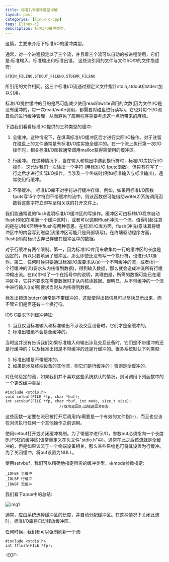 ```yaml
---
title: 标准I/O缓冲类型详解
layout: post
categories: [linux-c-cpp]
tags: [linux-c]
description: 标准I/O缓冲类型。
---  
```


这篇，主要来介绍下标准I/O的缓冲类型。  

通常，对一个进程预定以了三个流，并且着三个流可以自动的被进程使用，它们是:标准输入、标准输出和标准出错。 这些流引用的文件与文件I/O中的文件描述符:  

	STDIN_FILENO,STDOUT_FILENO,STDERR_FILENO  

所引用的文件相同。这三个标准I/O流通过预定义文件指针stdin,stdout和stderr加以引用。

标准I/O提供缓冲的目的是尽可能减少使用read和write调用的次数(因为文件I/O是没有缓冲的，每一次read/write调用，都需要对磁盘进行读写)。它也对每个I/O流自动的进行缓冲管理，从而避免了应用程序需要考虑这一点所带来的麻烦。  

下边我们看看标准I/O提供的三种类型的缓冲:  

1. 全缓冲。这种情况下，在填满标准I/O缓冲区后才进行实际I/O操作。对于驻留在磁盘上的文件通常是有标准I/O库实施全缓冲的。在一个流上执行第一次I/O操作时，相关标准I/O函数通常调用malloc获得需使用的缓冲区。  

2. 行缓冲。 在这种情况下，当在输入和输出中遇到换行符时，标准I/O库执行I/O操作。这允许我们一次输出一个字符
(用标准I/O fputc函数)，但只有在写了一行之后才进行实际I/O操作。当涉及一个终端时(例如标准输入与标准输出)，通常使用行缓冲。  

3. 不带缓冲。  标准I/O库不对字符进行缓冲存储。例如，如果用标准I/O函数fputs写15个字符到不带缓冲的流中，则该函数很可能借助write(2)系统调用函数将这些字符立即写至相关联的打开文件上。    

我们能通常说的flush说明标准I/O缓冲区的写操作。缓冲区可由标转I/O程序自动flush(例如在填满一个缓冲区时)，或者可以调用fflush冲洗一个流。值得引起注意的是在UNIX环境中flush有两种意思。在标准I/O库方面，flush(冲洗)意味着将缓冲区中的内容写到磁盘(该缓冲区可能只是局部填写)。在终端驱动程序方面，flush(刷清)标识丢弃已存储在缓冲区中的数据。  

对于行缓冲有两个限制。第一，因为标准I/O库用来收集每一行的缓冲区的长度是固定的，所以只要填满了缓冲区，那么即使还没有写一个换行符，也进行I/O操作。第二，任何时候只要通过标准I/O库要求从(a)一个不带缓冲的流，或者(b)一个行缓冲的流(要求从内核得到数据)，得到输入数据，那么就会造成冲洗所有行缓冲输出流。在(b)中带了一个在括号中的说明，其理由是，所需的数据可能已在缓冲区中，它并不要求在需要数据时才从内核读数据。很明显，从不带缓冲的一个流中进行输入((a)项)要求当时从内核得到数据。  

标准出错流(stderr)通常是不带缓冲的，这就使得出错信息可以尽快显示出来，而不管它们是否还有一个换行符。  

IOS C要求下列缓冲特征:   

1. 当且仅当标准输入和标准输出不涉及交互设备时，它们才是全缓冲的。
2. 标准出错绝不会是全缓冲的。  

当时这并没有告诉我们如果标准输入和输出涉及交互设备时，它们是不带缓冲的还是行缓冲的；以及标准出错是不带缓冲的还是行缓冲的。很多系统默认下列类型:   

1. 标准出错是不带缓冲的。  
2. 如果是涉及终端设备的其他流，则它们是行缓冲的；否则是全缓冲的。  

对任何给定的流，如果我们并不喜欢这些系统默认的情况，则可调用下列函数中的一个更改缓冲类型: 

	#include <stdio.h>
	void setbuf(FILE *fp, char *buf);
	int setvbuf(FILE *fp, char *buf, int mode, size_t size);
							//成功返回0;出错返回非0值  

这些函数一定要在流已被打开后调用(fp需要是一个有效的文件指针)，而且也应该在对流执行任何一个其他操作之前调用。  

使用setbuf打开或关闭缓冲机制。为了带缓冲进行I/O，参数buf必须指向一个长度BUFSIZ的缓冲区(该常量定义在头文件"stdio.h"中)。通常在此之后该流就是全缓冲的，但是如果该流于一个终端设备相关，那么某些系统也可将其设置为行缓冲。为了关闭缓冲，将buf设置为NULL。  

使用setvbuf，我们可以精确地指定所需的缓冲类型。由mode参数指定:  

	_IOFBF 全缓冲
	_IOLBF 行缓冲
	_IONBF 无缓冲  

我们看下apue中的总结:

![img1][standard_io_buf]

通常，应由系统选择缓冲区的长度，并自动分配缓冲区。在这种情况下关闭此流时，标准I/O库将自动释放缓冲区。  

任何时候，我们都可以强制刷新一个流:  

	#include <stdio.h>
	int fflush(FILE *fp);

[standard_io_buf]: https://raw.github.com/yuxingfirst/blog/gh-pages/_images/linux-c/standard_io_buf.png

-EOF-
